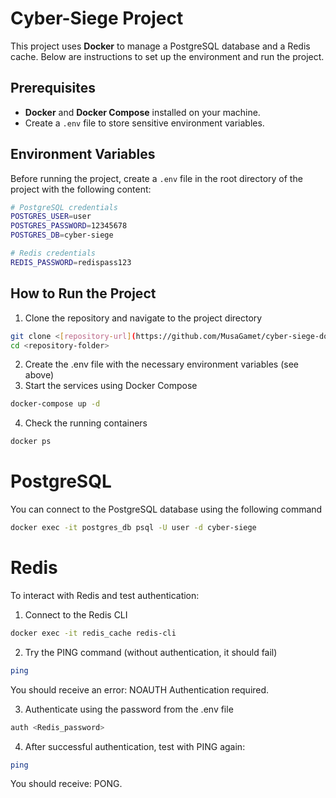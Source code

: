 # Cyber-Siege Project

This project uses **Docker** to manage a PostgreSQL database and a Redis cache. Below are instructions to set up the environment and run the project.

## Prerequisites

- **Docker** and **Docker Compose** installed on your machine.
- Create a `.env` file to store sensitive environment variables.

## Environment Variables

Before running the project, create a `.env` file in the root directory of the project with the following content:

```bash
# PostgreSQL credentials
POSTGRES_USER=user
POSTGRES_PASSWORD=12345678
POSTGRES_DB=cyber-siege

# Redis credentials
REDIS_PASSWORD=redispass123
```

## How to Run the Project
1. Clone the repository and navigate to the project directory
```bash
git clone <[repository-url](https://github.com/MusaGamet/cyber-siege-docker.git)>
cd <repository-folder>
```
2. Create the .env file with the necessary environment variables (see above)
3. Start the services using Docker Compose
```bash
docker-compose up -d
```
4. Check the running containers
```bash
docker ps
```
# PostgreSQL
You can connect to the PostgreSQL database using the following command
```bash
docker exec -it postgres_db psql -U user -d cyber-siege
```
# Redis
To interact with Redis and test authentication:
1. Connect to the Redis CLI
```bash
docker exec -it redis_cache redis-cli
```
2. Try the PING command (without authentication, it should fail)
```bash
ping
```
You should receive an error: NOAUTH Authentication required.

3. Authenticate using the password from the .env file
```bash
auth <Redis_password>
```
4. After successful authentication, test with PING again:
```bash
ping
```
You should receive: PONG.

